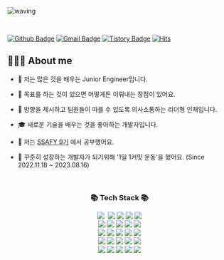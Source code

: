 ![waving](https://capsule-render.vercel.app/api?type=waving&height=200&text=Hello!%20I'm%20Yejin&fontAlign=50&fontAlignY=40&color=auto)

<Br>
 
[![Github Badge](https://img.shields.io/badge/-yelunar-grey?style=flat&logo=github&logoColor=white&link=https://github.com/yelunar/)](https://www.github.com/yelunar/) 
[![Gmail Badge](https://img.shields.io/badge/-yeajin7933@gmail.com-c14438?style=flat&logo=Gmail&logoColor=white&link=yeajin7933@gmail.com)](mailto:yeajin7933@gmail.com) 
[![Tistory Badge](https://img.shields.io/badge/Tech%20Blog-yellow?style=flat&logoColor=white)](https://kimyazan.tistory.com/)
[![Hits](https://hits.seeyoufarm.com/api/count/incr/badge.svg?url=https%3A%2F%2Fgithub.com%2Fyelunar%2Fhit-counter&count_bg=%23EC86EF&title_bg=%23555555&icon=&icon_color=%23E7E7E7&title=hits&edge_flat=false)](https://hits.seeyoufarm.com)
  
## 👩🏻‍💻 About me

- 🌱 저는 많은 것을 배우는 Junior Engineer입니다.

- 🎯 목표를 하는 것이 있으면 어떻게든 이뤄내는 장점이 있어요.

- 👯 방향을 제시하고 팀원들이 따를 수 있도록 의사소통하는 리더형 인재입니다.

- 🎓 새로운 기술을 배우는 것을 좋아하는 개발자입니다.

- 🔭 저는 <a href="https://www.ssafy.com/ksp/jsp/swp/swpMain.jsp">SSAFY 9기</a> 에서 공부했어요.

- 📝 꾸준히 성장하는 개발자가 되기위해 '1일 1커밋 운동'을 했어요. (Since 2022.11.18 ~ 2023.08.16)
<Br>
<h3 align="center">📚 Tech Stack 📚</h3> <p align="center">
<img src="https://img.shields.io/badge/C-A8B9CC?style=flat-square&logo=C&logoColor=white"></a>&nbsp
<img src="https://img.shields.io/badge/C++-00599C?style=flat-square&logo=c%2B%2B&logoColor=white">
<img src="https://img.shields.io/badge/Python-3766AB?style=flat-square&logo=Python&logoColor=white"/>
<img src="https://img.shields.io/badge/Java-007396?style=flat-square&logo=Java&logoColor=white">
<img src="https://img.shields.io/badge/Javascript-ffb13b?style=flat-square&logo=javascript&logoColor=white"/>
<br>
<img src="https://img.shields.io/badge/Linux-FCC624?style=flat-square&logo=Linux&logoColor=black">
<img src="https://img.shields.io/badge/Ubuntu-E95420?style=flat-square&logo=Ubuntu&logoColor=white">
<img src="https://img.shields.io/badge/RaspberryPi-A22846?style=flat-square&logo=RaspberryPi&logoColor=white"/>
<img src="https://img.shields.io/badge/Arduino-00878F?style=flat-square&logo=Arduino&logoColor=white"/>
<img src="https://img.shields.io/badge/OpenCV-5C3EE8?style=flat-square&logo=OpenCV&logoColor=white"/>
<br>
<img src="https://img.shields.io/badge/Spring-6DB33F?style=flat-square&logo=Spring&logoColor=white"/>
<img src="https://img.shields.io/badge/django-092E20?style=flat-square&logo=django&logoColor=white">
<img src="https://img.shields.io/badge/React-61DAFB?style=flat-square&logo=React&logoColor=white"/>
<img src="https://img.shields.io/badge/Redux-764ABC?style=flat-square&logo=Redux&logoColor=white"/>
<img src="https://img.shields.io/badge/vue.js-4FC08D?style=flat-square&logo=vue.js&logoColor=white"> 
<br>
<img src="https://img.shields.io/badge/mysql-4479A1?style=flat-square&logo=mysql&logoColor=white">
<img src="https://img.shields.io/badge/sqlite-003B57?style=flat-square&logo=sqlite&logoColor=white">
<img src="https://img.shields.io/badge/html5-E34F26?style=flat-square&logo=html5&logoColor=white"> 
<img src="https://img.shields.io/badge/css-1572B6?style=flat-square&logo=css3&logoColor=white">
<img src="https://img.shields.io/badge/scss-CC6699?style=flat-square&logo=sass&logoColor=white">
<br>
<img src="https://img.shields.io/badge/TensorFlow-FF6F00?style=flat-square&logo=TensorFlow&logoColor=white"/>
<img src="https://img.shields.io/badge/R-276DC3?style=flat-square&logo=R&logoColor=white"/>
<img src="https://img.shields.io/badge/amazonaws-232F3E?style=flat-square&logo=amazonaws&logoColor=white">
<img src="https://img.shields.io/badge/Docker-2496ED?style=flat-square&logo=Docker&logoColor=white">
<img src="https://img.shields.io/badge/Jenkins-D24939?style=flat-square&logo=Jenkins&logoColor=white">
<Br>
